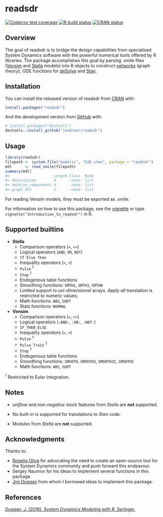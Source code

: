 
<!-- README.md is generated from README.Rmd. Please edit that file -->

# readsdr

<!-- badges: start -->

[![Codecov test
coverage](https://codecov.io/gh/jandraor/readsdr/branch/master/graph/badge.svg)](https://codecov.io/gh/jandraor/readsdr?branch=master)
[![R build
status](https://github.com/jandraor/readsdr/workflows/R-CMD-check/badge.svg)](https://github.com/jandraor/readsdr/actions)
[![CRAN
status](https://www.r-pkg.org/badges/version/readsdr)](https://CRAN.R-project.org/package=readsdr)
<!-- badges: end -->

## Overview

The goal of readsdr is to bridge the design capabilities from
specialised System Dynamics software with the powerful numerical tools
offered by R libraries. The package accomplishes this goal by parsing
.xmile files ([Vensim](https://vensim.com/) and
[Stella](https://www.iseesystems.com/) models) into R objects to
construct [networks](https://igraph.org) (graph theory), ODE functions
for [deSolve](http://desolve.r-forge.r-project.org/) and
[Stan](https://mc-stan.org/).

## Installation

You can install the released version of readsdr from
[CRAN](https://CRAN.R-project.org) with:

``` r
install.packages("readsdr")
```

And the development version from [GitHub](https://github.com/) with:

``` r
# install.packages("devtools")
devtools::install_github("jandraor/readsdr")
```

## Usage

``` r
library(readsdr)
filepath <- system.file("models/", "SIR.stmx", package = "readsdr")
mdl      <- read_xmile(filepath) 
summary(mdl)
#>                    Length Class  Mode
#> description        4      -none- list
#> deSolve_components 4      -none- list
#> graph_dfs          2      -none- list
```

For reading Vensim models, they must be exported as .xmile.

For information on how to use this package, see the
[vignette](https://CRAN.R-project.org/package=readsdr/vignettes/Introduction_to_readsdr.html)
or type `vignette("Introduction_to_readsdr")` in R.

## Supported builtins

  - **Stella**
      - Comparison operators (`=`, `<>`)
      - Logical operators (`AND`, `OR`, `NOT`)
      - `If Else Then`
      - Inequality operators (`<`, `>`)
      - `Pulse` <sup>1</sup>
      - `Step` <sup>1</sup>
      - Endogenous table functions
      - Smoothing functions: `SMTH1`, `SMTH3`, `SMTHN`
      - Limited support to *uni-dimensional* arrays. *Apply all*
        translation is restricted to numeric values.
      - Math functions: `ABS`, `SQRT`
      - Stats functions: `NORMAL`
  - **Vensim**
      - Comparison operators (`=`, `<>`)
      - Logical operators (`:AND:`, `:OR:`, `:NOT:`)
      - `IF_THEN_ELSE`
      - Inequality operators (`<`, `>`)
      - `Pulse` <sup>1</sup>
      - `Pulse Train` <sup>1</sup>
      - `Step` <sup>1</sup>
      - Endogenous table functions
      - Smoothing functions: `SMOOTH`, `SMOOTH3`, `SMOOTH3I`, `SMOOTHI`
      - Math functions: `ABS`, `SQRT`

<sup>1</sup> Restricted to Euler integration.

## Notes

  - *uniflow* and *non-negative* stock features from *Stella* are
    **not** supported.

  - No built-in is supported for translations to *Stan* code.

  - Modules from *Stella* are **not** supported.

## Acknowledgments

Thanks to:

  - [Rogelio Oliva](http://people.tamu.edu/~roliva/) for advocating the
    need to create an open-source tool for the System Dynamics community
    and push forward this endeavour.
  - Sergey Naumov for his ideas to implement several functions in this
    package.
  - [Jim
    Duggan](http://www.nuigalway.ie/our-research/people/engineering-and-informatics/jamesduggan/)
    from whom I borrowed ideas to implement this package.

## References

[Duggan, J. (2016). *System Dynamics Modeling with R*.
Springer.](https://www.springer.com/us/book/9783319340418)
